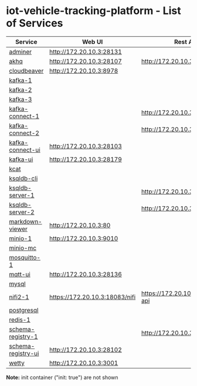 # iot-vehicle-tracking-platform - List of Services

| Service | Web UI | Rest API 
|-------------- |------|------------
|[adminer](./documentation/services/adminer )|<http://172.20.10.3:28131>|
|[akhq](./documentation/services/akhq )|<http://172.20.10.3:28107>|<http://172.20.10.3:28107/api>
|[cloudbeaver](./documentation/services/cloudbeaver )|<http://172.20.10.3:8978>|
|[kafka-1](./documentation/services/kafka )||
|[kafka-2](./documentation/services/kafka )||
|[kafka-3](./documentation/services/kafka )||
|[kafka-connect-1](./documentation/services/kafka-connect )||<http://172.20.10.3:8083>
|[kafka-connect-2](./documentation/services/kafka-connect )||<http://172.20.10.3:8084>
|[kafka-connect-ui](./documentation/services/kafka-connect-ui )|<http://172.20.10.3:28103>|
|[kafka-ui](./documentation/services/kafka-ui )|<http://172.20.10.3:28179>|
|[kcat](./documentation/services/kcat )||
|[ksqldb-cli](./documentation/services/ksqldb-cli )||
|[ksqldb-server-1](./documentation/services/ksqldb )||<http://172.20.10.3:8088>
|[ksqldb-server-2](./documentation/services/ksqldb )||<http://172.20.10.3:8089>
|[markdown-viewer](./documentation/services/markdown-viewer )|<http://172.20.10.3:80>|
|[minio-1](./documentation/services/minio )|<http://172.20.10.3:9010>|
|[minio-mc](./documentation/services/minio )||
|[mosquitto-1](./documentation/services/mosquitto )||
|[mqtt-ui](./documentation/services/hivemq-ui )|<http://172.20.10.3:28136>|
|[mysql](./documentation/services/mysql )||
|[nifi2-1](./documentation/services/nifi )|<https://172.20.10.3:18083/nifi>|<https://172.20.10.3:18083/nifi-api>
|[postgresql](./documentation/services/postgresql )||
|[redis-1](./documentation/services/redis )||
|[schema-registry-1](./documentation/services/schema-registry )||<http://172.20.10.3:8081>
|[schema-registry-ui](./documentation/services/schema-registry-ui )|<http://172.20.10.3:28102>|
|[wetty](./documentation/services/wetty )|<http://172.20.10.3:3001>||

**Note:** init container ("init: true") are not shown